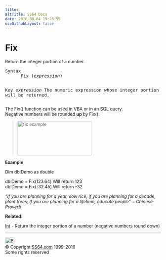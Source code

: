 ```yaml
---
title:
altTitle: SS64 Docs
date: 2016-09-04 19:26:55
useGithubLayout: false
---
```

<!-- #BeginLibraryItem "/Library/head_access.lbi" --><!-- #EndLibraryItem --><h1>Fix</h1>
<p>  Return the integer portion of a number.</p>
<pre>Syntax
      Fix (<i>expression</i>)

Key
   <i>expression</i>  The numeric expression whose integer portion will be returned.</pre>
<p>The Fix() function can be used in VBA or in an <a href="syntax-functions.html">SQL query</a>. <br>
Negative numbers will be rounded <b>up</b> by Fix(). </p>
<blockquote>
<p><img src="fix.png" width="239" height="111" alt="fix example"></p>
</blockquote>
<p><b>Example</b></p>
<p class="code">Dim dblDemo as double</p>
<p><span class="code">dblDemo = Fix(123.64)</span> Will return 123<br>
<span class="code">dblDemo = Fix(-32.45)</span> Will return -32</p>
<p class="quote"><i>“If you are planning for a year, sow rice; if you are planning for a decade, plant trees; if you are planning for a lifetime, educate people” ~ Chinese Proverb</i></p>
<p><b>Related:</b></p>
<p><a href="int.html">Int</a> - Return the integer portion of a number (negative numbers round down)</p><!-- #BeginLibraryItem "/Library/foot_access.lbi" --><p>
<!-- access -->

<hr>
<div id="bl" class="footer"><a href="fix.html#"><img src="../images/top.png" width="30" height="22" alt="Back to the Top"></a></div>
<div id="br" class="footer, tagline">© Copyright <a href="http://ss64.com/">SS64.com</a> 1999-2016<br>
Some rights reserved</div><!-- #EndLibraryItem -->

